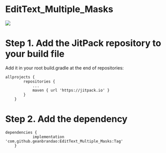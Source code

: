 # EditText_Multiple_Masks
[![](https://jitpack.io/v/geanbrandao/EditText_Multiple_Masks.svg)](https://jitpack.io/#geanbrandao/EditText_Multiple_Masks)

# Step 1. Add the JitPack repository to your build file

Add it in your root build.gradle at the end of repositories:

```
allprojects {
		repositories {
			...
			maven { url 'https://jitpack.io' }
		}
	}
```

# Step 2. Add the dependency

```
dependencies {
	        implementation 'com.github.geanbrandao:EditText_Multiple_Masks:Tag'
	}
```
